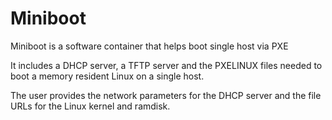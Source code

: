 # Miniboot

Miniboot is a software container that helps boot single host via PXE

It includes a DHCP server, a TFTP server and the PXELINUX files needed to boot
a memory resident Linux on a single host.

The user provides the network parameters for the DHCP server and the file URLs
for the Linux kernel and ramdisk. 


